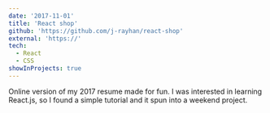 ```yaml
---
date: '2017-11-01'
title: 'React shop'
github: 'https://github.com/j-rayhan/react-shop'
external: 'https://'
tech:
  - React
  - CSS
showInProjects: true
---
```


Online version of my 2017 resume made for fun. I was interested in learning React.js, so I found a simple tutorial and it spun into a weekend project.
